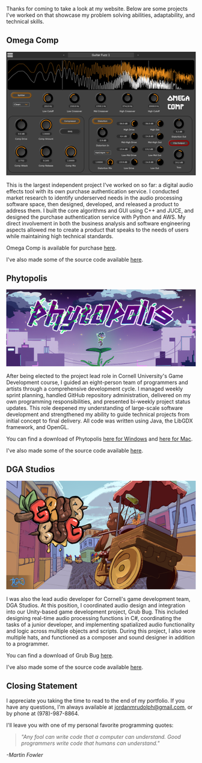 
Thanks for coming to take a look at my website. Below are some projects I've worked on that showcase my problem solving abilities, adaptability, and technical skills.

## Omega Comp

![Omega Comp's GUI](oc_image.png)

This is the largest independent project I've worked on so far: a digital audio effects tool with its own purchase authentication service. I conducted market research to identify underserved needs in the audio processing software space, then designed, developed, and released a product to address them. I built the core algorithms and GUI using C++ and JUCE, and designed the purchase authentication service with Python and AWS. My direct involvement in both the business analysis and software engineering aspects allowed me to create a product that speaks to the needs of users while maintaining high technical standards.

Omega Comp is available for purchase [here](https://daybreakaudio.com/). 

I've also made some of the source code available [here](./omega-comp-code-sample.html).

## Phytopolis

![Phytopolis](phytopolis_image.png)

After being elected to the project lead role in Cornell University's Game Development course, I guided an eight-person team of programmers and artists through a comprehensive development cycle. I managed weekly sprint planning, handled GitHub repository administration, delivered on my own programming responsibilities, and presented bi-weekly project status updates. This role deepened my understanding of large-scale software development and strengthened my ability to guide technical projects from initial concept to final delivery. All code was written using Java, the LibGDX framework, and OpenGL.

You can find a download of Phytopolis [here for Windows](https://gdiac.cs.cornell.edu/gdiac/showcase/gallery/phytopolis/Phytopolis-Win.zip) and [here for Mac](https://gdiac.cs.cornell.edu/gdiac/showcase/gallery/phytopolis/Phytopolis-Mac.zip). 

I've also made some of the source code available [here](./phytopolis-code-sample.html).

## DGA Studios

![Grub Bug](gb_image.png)

I was also the lead audio developer for Cornell's game development team, DGA Studios. At this position, I coordinated audio design and integration into our Unity-based game development project, Grub Bug. This included designing real-time audio processing functions in C\#, coordinating the tasks of a junior developer, and implementing spatialized audio functionality and logic across multiple objects and scripts. During this project, I also wore multiple hats, and functioned as a composer and sound designer in addition to a programmer.

You can find a download of Grub Bug [here](https://dgacornell.itch.io/grubbug).

I've also made some of the source code available [here](./grub-bug-code-sample.html).

## Closing Statement

I appreciate you taking the time to read to the end of my portfolio. If you have any questions, I'm always available at [jordanmrudolph@gmail.com](mailto:jordanmrudolph@gmail.com), or by phone at (978)-987-8864. 

I'll leave you with one of my personal favorite programming quotes:

> _"Any fool can write code that a computer can understand._
> _Good programmers write code that humans can understand."_

_-Martin Fowler_